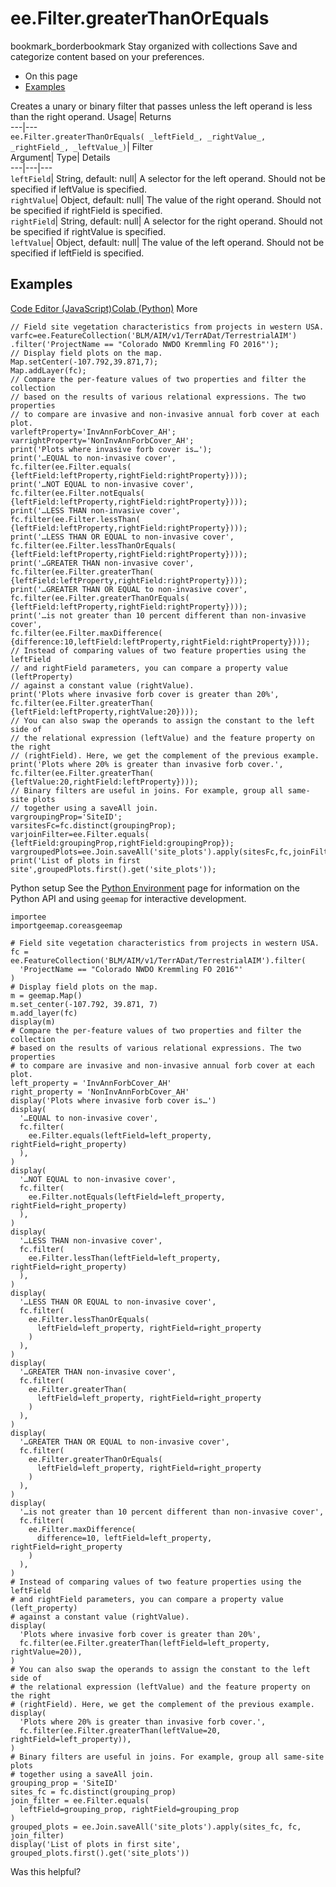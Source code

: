  
#  ee.Filter.greaterThanOrEquals 
bookmark_borderbookmark Stay organized with collections  Save and categorize content based on your preferences.
  * On this page
  * [Examples](https://developers.google.com/earth-engine/apidocs/ee-filter-greaterthanorequals#examples)


Creates a unary or binary filter that passes unless the left operand is less than the right operand. 
Usage| Returns  
---|---  
`ee.Filter.greaterThanOrEquals( _leftField_, _rightValue_, _rightField_, _leftValue_)`| Filter  
Argument| Type| Details  
---|---|---  
`leftField`| String, default: null| A selector for the left operand. Should not be specified if leftValue is specified.  
`rightValue`| Object, default: null| The value of the right operand. Should not be specified if rightField is specified.  
`rightField`| String, default: null| A selector for the right operand. Should not be specified if rightValue is specified.  
`leftValue`| Object, default: null| The value of the left operand. Should not be specified if leftField is specified.  
## Examples
[Code Editor (JavaScript)](https://developers.google.com/earth-engine/apidocs/ee-filter-greaterthanorequals#code-editor-javascript-sample)[Colab (Python)](https://developers.google.com/earth-engine/apidocs/ee-filter-greaterthanorequals#colab-python-sample) More
```
// Field site vegetation characteristics from projects in western USA.
varfc=ee.FeatureCollection('BLM/AIM/v1/TerrADat/TerrestrialAIM')
.filter('ProjectName == "Colorado NWDO Kremmling FO 2016"');
// Display field plots on the map.
Map.setCenter(-107.792,39.871,7);
Map.addLayer(fc);
// Compare the per-feature values of two properties and filter the collection
// based on the results of various relational expressions. The two properties
// to compare are invasive and non-invasive annual forb cover at each plot.
varleftProperty='InvAnnForbCover_AH';
varrightProperty='NonInvAnnForbCover_AH';
print('Plots where invasive forb cover is…');
print('…EQUAL to non-invasive cover',
fc.filter(ee.Filter.equals(
{leftField:leftProperty,rightField:rightProperty})));
print('…NOT EQUAL to non-invasive cover',
fc.filter(ee.Filter.notEquals(
{leftField:leftProperty,rightField:rightProperty})));
print('…LESS THAN non-invasive cover',
fc.filter(ee.Filter.lessThan(
{leftField:leftProperty,rightField:rightProperty})));
print('…LESS THAN OR EQUAL to non-invasive cover',
fc.filter(ee.Filter.lessThanOrEquals(
{leftField:leftProperty,rightField:rightProperty})));
print('…GREATER THAN non-invasive cover',
fc.filter(ee.Filter.greaterThan(
{leftField:leftProperty,rightField:rightProperty})));
print('…GREATER THAN OR EQUAL to non-invasive cover',
fc.filter(ee.Filter.greaterThanOrEquals(
{leftField:leftProperty,rightField:rightProperty})));
print('…is not greater than 10 percent different than non-invasive cover',
fc.filter(ee.Filter.maxDifference(
{difference:10,leftField:leftProperty,rightField:rightProperty})));
// Instead of comparing values of two feature properties using the leftField
// and rightField parameters, you can compare a property value (leftProperty)
// against a constant value (rightValue).
print('Plots where invasive forb cover is greater than 20%',
fc.filter(ee.Filter.greaterThan(
{leftField:leftProperty,rightValue:20})));
// You can also swap the operands to assign the constant to the left side of
// the relational expression (leftValue) and the feature property on the right
// (rightField). Here, we get the complement of the previous example.
print('Plots where 20% is greater than invasive forb cover.',
fc.filter(ee.Filter.greaterThan(
{leftValue:20,rightField:leftProperty})));
// Binary filters are useful in joins. For example, group all same-site plots
// together using a saveAll join.
vargroupingProp='SiteID';
varsitesFc=fc.distinct(groupingProp);
varjoinFilter=ee.Filter.equals(
{leftField:groupingProp,rightField:groupingProp});
vargroupedPlots=ee.Join.saveAll('site_plots').apply(sitesFc,fc,joinFilter);
print('List of plots in first site',groupedPlots.first().get('site_plots'));
```
Python setup
See the [ Python Environment](https://developers.google.com/earth-engine/guides/python_install) page for information on the Python API and using `geemap` for interactive development.
```
importee
importgeemap.coreasgeemap
```
```
# Field site vegetation characteristics from projects in western USA.
fc = ee.FeatureCollection('BLM/AIM/v1/TerrADat/TerrestrialAIM').filter(
  'ProjectName == "Colorado NWDO Kremmling FO 2016"'
)
# Display field plots on the map.
m = geemap.Map()
m.set_center(-107.792, 39.871, 7)
m.add_layer(fc)
display(m)
# Compare the per-feature values of two properties and filter the collection
# based on the results of various relational expressions. The two properties
# to compare are invasive and non-invasive annual forb cover at each plot.
left_property = 'InvAnnForbCover_AH'
right_property = 'NonInvAnnForbCover_AH'
display('Plots where invasive forb cover is…')
display(
  '…EQUAL to non-invasive cover',
  fc.filter(
    ee.Filter.equals(leftField=left_property, rightField=right_property)
  ),
)
display(
  '…NOT EQUAL to non-invasive cover',
  fc.filter(
    ee.Filter.notEquals(leftField=left_property, rightField=right_property)
  ),
)
display(
  '…LESS THAN non-invasive cover',
  fc.filter(
    ee.Filter.lessThan(leftField=left_property, rightField=right_property)
  ),
)
display(
  '…LESS THAN OR EQUAL to non-invasive cover',
  fc.filter(
    ee.Filter.lessThanOrEquals(
      leftField=left_property, rightField=right_property
    )
  ),
)
display(
  '…GREATER THAN non-invasive cover',
  fc.filter(
    ee.Filter.greaterThan(
      leftField=left_property, rightField=right_property
    )
  ),
)
display(
  '…GREATER THAN OR EQUAL to non-invasive cover',
  fc.filter(
    ee.Filter.greaterThanOrEquals(
      leftField=left_property, rightField=right_property
    )
  ),
)
display(
  '…is not greater than 10 percent different than non-invasive cover',
  fc.filter(
    ee.Filter.maxDifference(
      difference=10, leftField=left_property, rightField=right_property
    )
  ),
)
# Instead of comparing values of two feature properties using the leftField
# and rightField parameters, you can compare a property value (left_property)
# against a constant value (rightValue).
display(
  'Plots where invasive forb cover is greater than 20%',
  fc.filter(ee.Filter.greaterThan(leftField=left_property, rightValue=20)),
)
# You can also swap the operands to assign the constant to the left side of
# the relational expression (leftValue) and the feature property on the right
# (rightField). Here, we get the complement of the previous example.
display(
  'Plots where 20% is greater than invasive forb cover.',
  fc.filter(ee.Filter.greaterThan(leftValue=20, rightField=left_property)),
)
# Binary filters are useful in joins. For example, group all same-site plots
# together using a saveAll join.
grouping_prop = 'SiteID'
sites_fc = fc.distinct(grouping_prop)
join_filter = ee.Filter.equals(
  leftField=grouping_prop, rightField=grouping_prop
)
grouped_plots = ee.Join.saveAll('site_plots').apply(sites_fc, fc, join_filter)
display('List of plots in first site', grouped_plots.first().get('site_plots'))
```

Was this helpful?
